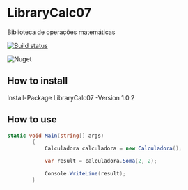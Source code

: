 # LibraryCalc07
Biblioteca de operações matemáticas

[![Build status](https://ci.appveyor.com/api/projects/status/6iouk0qbunrfl25b/branch/master?svg=true)](https://ci.appveyor.com/project/JaymeAlves/librarycalc07/branch/master)

![Nuget](https://img.shields.io/nuget/dt/LibraryCalc00.svg)

## How to install
Install-Package LibraryCalc07 -Version 1.0.2

## How to use

```cs
static void Main(string[] args)
        {
            Calculadora calculadora = new Calculadora();

            var result = calculadora.Soma(2, 2);

            Console.WriteLine(result);
        }
```
